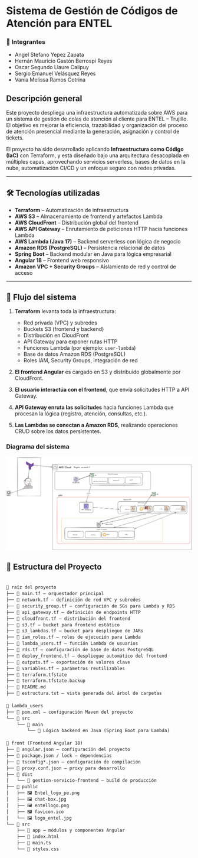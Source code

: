 #  Sistema de Gestión de Códigos de Atención para ENTEL


### 👥 Integrantes

- Angel Stefano Yepez Zapata  
- Hernán Mauricio Gastón Berrospi Reyes  
- Oscar Segundo Llaure Calipuy  
- Sergio Emanuel Velásquez Reyes  
- Vania Melissa Ramos Cotrina

##  Descripción general

Este proyecto despliega una infraestructura automatizada sobre AWS para un sistema de gestión de colas de atención al cliente para ENTEL – Trujillo. El objetivo es mejorar la eficiencia, trazabilidad y organización del proceso de atención presencial mediante la generación, asignación y control de tickets.

El proyecto ha sido desarrollado aplicando **Infraestructura como Código (IaC)** con Terraform, y está diseñado bajo una arquitectura desacoplada en múltiples capas, aprovechando servicios serverless, bases de datos en la nube, automatización CI/CD y un enfoque seguro con redes privadas.

---

## 🛠️ Tecnologías utilizadas

- **Terraform** – Automatización de infraestructura
- **AWS S3** – Almacenamiento de frontend y artefactos Lambda
- **AWS CloudFront** – Distribución global del frontend
- **AWS API Gateway** – Enrutamiento de peticiones HTTP hacia funciones Lambda
- **AWS Lambda (Java 17)** – Backend serverless con lógica de negocio
- **Amazon RDS (PostgreSQL)** – Persistencia relacional de datos
- **Spring Boot** – Backend modular en Java para lógica empresarial
- **Angular 18** – Frontend web responsivo
- **Amazon VPC + Security Groups** – Aislamiento de red y control de acceso

---

## 🔄  Flujo del sistema

1. **Terraform** levanta toda la infraestructura:
   - Red privada (VPC) y subredes
   - Buckets S3 (frontend y backend)
   - Distribución en CloudFront
   - API Gateway para exponer rutas HTTP
   - Funciones Lambda (por ejemplo: `user-lambda`)
   - Base de datos Amazon RDS (PostgreSQL)
   - Roles IAM, Security Groups, integración de red

2. **El frontend Angular** es cargado en S3 y distribuido globalmente por CloudFront.

3. **El usuario interactúa con el frontend**, que envía solicitudes HTTP a API Gateway.

4. **API Gateway enruta las solicitudes** hacia funciones Lambda que procesan la lógica (registro, atención, consultas, etc.).

5. **Las Lambdas se conectan a Amazon RDS**, realizando operaciones CRUD sobre los datos persistentes.


###  Diagrama del sistema

![Flujo del sistema](/iac/diagrama/DIAGRAMA.png)


## 📁 Estructura del Proyecto
```markdown

📁 raíz del proyecto  
├── 📄 main.tf — orquestador principal  
├── 📄 network.tf — definición de red VPC y subredes  
├── 📄 security_group.tf — configuración de SGs para Lambda y RDS  
├── 📄 api_gateway.tf — definición de endpoints HTTP  
├── 📄 cloudfront.tf — distribución del frontend  
├── 📄 s3.tf — bucket para frontend estático  
├── 📄 s3_lambdas.tf — bucket para despliegue de JARs  
├── 📄 iam_roles.tf — roles de ejecución para Lambda  
├── 📄 lambda_users.tf — función Lambda de usuarios  
├── 📄 rds.tf — configuración de base de datos PostgreSQL  
├── 📄 deploy_frontend.tf — despliegue automático del frontend  
├── 📄 outputs.tf — exportación de valores clave  
├── 📄 variables.tf — parámetros reutilizables  
├── 📄 terraform.tfstate  
├── 📄 terraform.tfstate.backup  
├── 📄 README.md  
├── 📄 estructura.txt — vista generada del árbol de carpetas  

📁 lambda_users  
├── 📄 pom.xml — configuración Maven del proyecto  
└── 📁 src  
    └── 📁 main  
        └── 🧠 Lógica backend en Java (Spring Boot para Lambda)  

📁 front (Frontend Angular 18)  
├── 📄 angular.json — configuración del proyecto  
├── 📄 package.json / lock — dependencias  
├── 📄 tsconfig*.json — configuración de compilación  
├── 📄 proxy.conf.json — proxy para desarrollo  
├── 📁 dist  
│   └── 📁 gestion-servicio-frontend — build de producción  
├── 📁 public  
│   ├── 🖼️ Entel_logo_pe.png  
│   ├── 🖼️ chat-box.jpg  
│   ├── 🖼️ entellogo.png  
│   ├── 🖼️ favicon.ico  
│   └── 🖼️ logo_entel.jpg  
└── 📁 src  
    ├── 📁 app — módulos y componentes Angular  
    ├── 📄 index.html  
    ├── 📄 main.ts  
    └── 📄 styles.css  